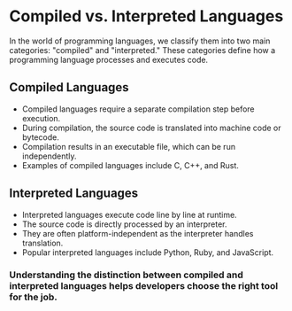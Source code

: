 # Compiled vs. Interpreted Languages

In the world of programming languages, we classify them into two main categories: "compiled" and "interpreted." These categories define how a programming language processes and executes code.

## Compiled Languages

- Compiled languages require a separate compilation step before execution.
- During compilation, the source code is translated into machine code or bytecode.
- Compilation results in an executable file, which can be run independently.
- Examples of compiled languages include C, C++, and Rust.

## Interpreted Languages

- Interpreted languages execute code line by line at runtime.
- The source code is directly processed by an interpreter.
- They are often platform-independent as the interpreter handles translation.
- Popular interpreted languages include Python, Ruby, and JavaScript.

### Understanding the distinction between compiled and interpreted languages helps developers choose the right tool for the job.
